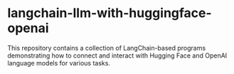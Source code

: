 # langchain-llm-with-huggingface-openai
This repository contains a collection of LangChain-based programs demonstrating how to connect and interact with Hugging Face and OpenAI language models for various tasks.

